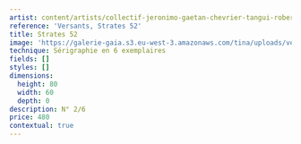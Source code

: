 ```yaml
---
artist: content/artists/collectif-jeronimo-gaetan-chevrier-tangui-robert.md
reference: 'Versants, Strates 52'
title: Strates 52
image: 'https://galerie-gaia.s3.eu-west-3.amazonaws.com/tina/uploads/versants/galerie-gaia-versantsSTRATES 52_fond.jpg'
technique: Sérigraphie en 6 exemplaires
fields: []
styles: []
dimensions:
  height: 80
  width: 60
  depth: 0
description: N° 2/6
price: 480
contextual: true
---
```


